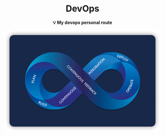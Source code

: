 <div align="center">
    <h1>DevOps</h1>
    <b>💡 My devops personal route </b>
</div>

<p align="center">
  <img src="https://github.com/OutatimeSoftware/ProjectOne/blob/main/Img/devops_0.png">
</p>